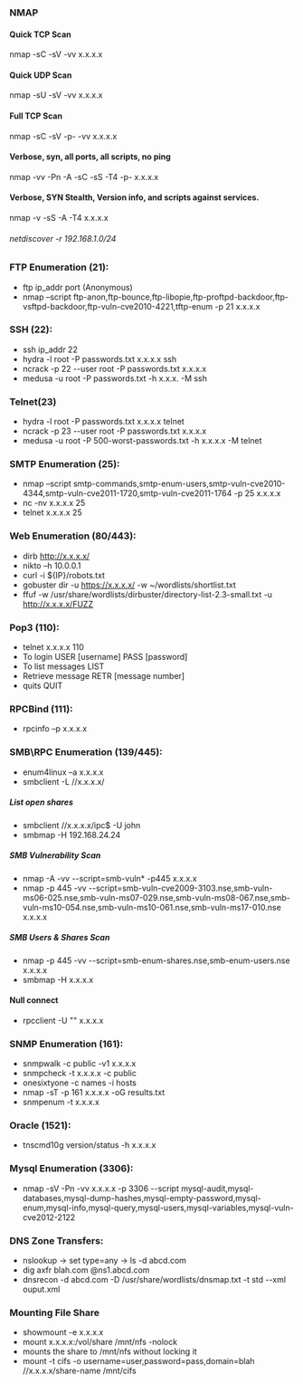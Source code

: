 






### NMAP
#### Quick TCP Scan
nmap -sC -sV -vv x.x.x.x

#### Quick UDP Scan
nmap -sU -sV -vv x.x.x.x

#### Full TCP Scan
nmap -sC -sV -p- -vv x.x.x.x

#### Verbose, syn, all ports, all scripts, no ping
nmap -vv -Pn -A -sC -sS -T4 -p- x.x.x.x

#### Verbose, SYN Stealth, Version info, and scripts against services.
nmap -v -sS -A -T4 x.x.x.x

###### netdiscover -r 192.168.1.0/24


### FTP Enumeration (21):
- ftp ip_addr port (Anonymous)
- nmap –script ftp-anon,ftp-bounce,ftp-libopie,ftp-proftpd-backdoor,ftp-vsftpd-backdoor,ftp-vuln-cve2010-4221,tftp-enum -p 21 x.x.x.x

### SSH (22):
- ssh ip_addr 22
- hydra -l root -P passwords.txt x.x.x.x ssh
- ncrack -p 22 --user root -P passwords.txt x.x.x.x
- medusa -u root -P passwords.txt -h x.x.x. -M ssh

### Telnet(23)
- hydra -l root -P passwords.txt x.x.x.x telnet
- ncrack -p 23 --user root -P passwords.txt x.x.x.x
- medusa -u root -P 500-worst-passwords.txt -h x.x.x.x -M telnet

### SMTP Enumeration (25):
- nmap –script smtp-commands,smtp-enum-users,smtp-vuln-cve2010-4344,smtp-vuln-cve2011-1720,smtp-vuln-cve2011-1764 -p 25 x.x.x.x
- nc -nv x.x.x.x 25
- telnet x.x.x.x 25

### Web Enumeration (80/443):
- dirb http://x.x.x.x/
- nikto –h 10.0.0.1
- curl -i ${IP}/robots.txt
- gobuster dir -u https://x.x.x.x/ -w ~/wordlists/shortlist.txt
- ffuf -w /usr/share/wordlists/dirbuster/directory-list-2.3-small.txt -u http://x.x.x.x/FUZZ

### Pop3 (110):
- telnet x.x.x.x 110
- To login
USER [username]
PASS [password]
- To list messages
LIST
- Retrieve message
RETR [message number]
- quits
QUIT

### RPCBind (111):
- rpcinfo –p x.x.x.x

### SMB\RPC Enumeration (139/445):
- enum4linux –a x.x.x.x
- smbclient -L //x.x.x.x/
#####  List open shares
- smbclient //x.x.x.x/ipc$ -U john
- smbmap -H 192.168.24.24

##### SMB Vulnerability Scan
- nmap -A -vv --script=smb-vuln* -p445 x.x.x.x
- nmap -p 445 -vv --script=smb-vuln-cve2009-3103.nse,smb-vuln-ms06-025.nse,smb-vuln-ms07-029.nse,smb-vuln-ms08-067.nse,smb-vuln-ms10-054.nse,smb-vuln-ms10-061.nse,smb-vuln-ms17-010.nse x.x.x.x

##### SMB Users & Shares Scan
- nmap -p 445 -vv --script=smb-enum-shares.nse,smb-enum-users.nse x.x.x.x
- smbmap -H x.x.x.x

#### Null connect
- rpcclient -U "" x.x.x.x

### SNMP Enumeration (161):
- snmpwalk -c public -v1 x.x.x.x
- snmpcheck -t x.x.x.x -c public
- onesixtyone -c names -i hosts
- nmap -sT -p 161 x.x.x.x -oG results.txt
- snmpenum -t x.x.x.x

### Oracle (1521):
- tnscmd10g version/status -h x.x.x.x

### Mysql Enumeration (3306):
- nmap -sV -Pn -vv x.x.x.x -p 3306 --script mysql-audit,mysql-databases,mysql-dump-hashes,mysql-empty-password,mysql-enum,mysql-info,mysql-query,mysql-users,mysql-variables,mysql-vuln-cve2012-2122


### DNS Zone Transfers:
- nslookup -> set type=any -> ls -d abcd.com
- dig axfr blah.com @ns1.abcd.com
- dnsrecon -d abcd.com -D /usr/share/wordlists/dnsmap.txt -t std --xml ouput.xml


### Mounting File Share
- showmount -e x.x.x.x
- mount x.x.x.x:/vol/share /mnt/nfs  -nolock
- mounts the share to /mnt/nfs without locking it
- mount -t cifs -o username=user,password=pass,domain=blah //x.x.x.x/share-name /mnt/cifs
